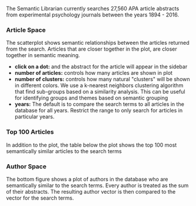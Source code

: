 The Semantic Librarian currently searches 27,560 APA article abstracts from experimental psychology journals between the years 1894 - 2016.

### Article Space

The scatterplot shows semantic relationships between the articles returned from the search. Articles that are closer together in the plot, are closer together in semantic meaning.

- **click on a dot:** and the abstract for the article will appear in the sidebar
- **number of articles:** controls how many articles are shown in plot
- **number of clusters:** controls how many natural "clusters" will be shown in different colors. We use a k-nearest neighbors clustering algorithm that find sub-groups based on a similarity analysis. This can be useful for identifying groups and themes based on semantic grouping
- **years:** The default is to compare the search terms to all articles in the database for all years. Restrict the range to only search for articles in particular years.

### Top 100 Articles

In addition to the plot, the table below the plot shows the top 100 most semantically similar articles to the search terms

### Author Space

The bottom figure shows a plot of authors in the database who are semantically similar to the search terms. Every author is treated as the sum of their abstracts. The resulting author vector is then compared to the vector for the search terms.

